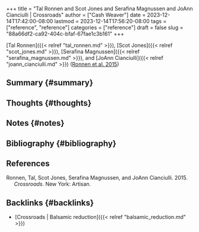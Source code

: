 +++
title = "Tal Ronnen and Scot Jones and Serafina Magnussen and JoAnn Cianciulli | Crossroads"
author = ["Cash Weaver"]
date = 2023-12-14T17:42:00-08:00
lastmod = 2023-12-14T17:56:20-08:00
tags = ["reference", "reference"]
categories = ["reference"]
draft = false
slug = "88a66df2-ca92-404c-bfaf-67fae1c3b161"
+++

[Tal Ronnen]({{< relref "tal_ronnen.md" >}}), [Scot Jones]({{< relref "scot_jones.md" >}}), [Serafina Magnussen]({{< relref "serafina_magnussen.md" >}}), and [JoAnn Cianciulli]({{< relref "joann_cianciulli.md" >}}) (<a href="#citeproc_bib_item_1">Ronnen et al. 2015</a>)


## Summary {#summary}


## Thoughts {#thoughts}


## Notes {#notes}


## Bibliography {#bibliography}

## References

<style>.csl-entry{text-indent: -1.5em; margin-left: 1.5em;}</style><div class="csl-bib-body">
  <div class="csl-entry"><a id="citeproc_bib_item_1"></a>Ronnen, Tal, Scot Jones, Serafina Magnussen, and JoAnn Cianciulli. 2015. <i>Crossroads</i>. New York: Artisan.</div>
</div>


## Backlinks {#backlinks}

-   [Crossroads | Balsamic reduction]({{< relref "balsamic_reduction.md" >}})

